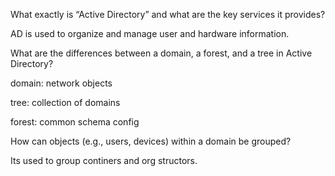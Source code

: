 What exactly is “Active Directory” and what are the key services it provides?

AD is used to organize and manage user and hardware information.

What are the differences between a domain, a forest, and a tree in Active Directory?

domain: network objects

tree: collection of domains

forest: common schema config

How can objects (e.g., users, devices) within a domain be grouped?


Its used to group continers and org structors.
